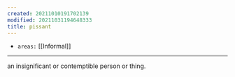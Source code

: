 ```yaml
---
created: 20211010191702139
modified: 20211031194648333
title: pissant
---
```


- `areas:` [[Informal]]

---

an insignificant or contemptible person or thing.

